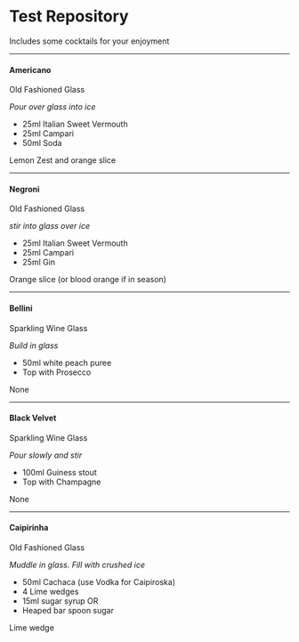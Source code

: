 # Test Repository

Includes some cocktails for your enjoyment


-----------------

#### Americano

Old Fashioned Glass

_Pour over glass into ice_

- 25ml Italian Sweet Vermouth
- 25ml Campari
- 50ml Soda

Lemon Zest and orange slice

-----------------

#### Negroni

Old Fashioned Glass

_stir into glass over ice_

- 25ml Italian Sweet Vermouth
- 25ml Campari
- 25ml Gin

Orange slice (or blood orange if in season)

-----------------

#### Bellini

Sparkling Wine Glass

_Build in glass_

- 50ml white peach puree
- Top with Prosecco

None

-----------------

#### Black Velvet

Sparkling Wine Glass

_Pour slowly and stir_

- 100ml Guiness stout
- Top with Champagne

None

-----------------

#### Caipirinha

Old Fashioned Glass

_Muddle in glass. Fill with crushed ice_

- 50ml Cachaca (use Vodka for Caipiroska)
- 4 Lime wedges
- 15ml sugar syrup OR
- Heaped bar spoon sugar

Lime wedge
